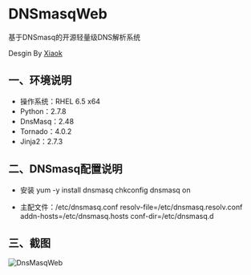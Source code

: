 DNSmasqWeb
==========

基于DNSmasq的开源轻量级DNS解析系统

Desgin By [Xiaok](http://github.luxiaok.com)

## 一、环境说明 ##
* 操作系统：RHEL 6.5 x64
* Python：2.7.8
* DnsMasq：2.48
* Tornado：4.0.2
* Jinja2：2.7.3

## 二、DNSmasq配置说明 ##
* 安装
    yum -y install dnsmasq
    chkconfig dnsmasq on

* 主配文件：/etc/dnsmasq.conf
    resolv-file=/etc/dnsmasq.resolv.conf
    addn-hosts=/etc/dnsmasq.hosts
    conf-dir=/etc/dnsmasq.d

## 三、截图 ##
![DnsMasqWeb](https://github.com/luxiaok/DNSmasqWeb/raw/master/xk_screenshot/xk_domain.png)